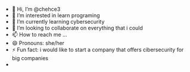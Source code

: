 - 👋 Hi, I’m @chehce3
- 👀 I’m interested in learn programing 
- 🌱 I’m currently learning cybersecurity 
- 💞️ I’m looking to collaborate on everything that i could 
- 📫 How to reach me ...
- 😄 Pronouns: she/her 
- ⚡ Fun fact: i would like to start a company that offers cibersecurity for big companies
- 

<!---
chehce3/chehce3 is a ✨ special ✨ repository because its `README.md` (this file) appears on your GitHub profile.
You can click the Preview link to take a look at your changes.
--->
